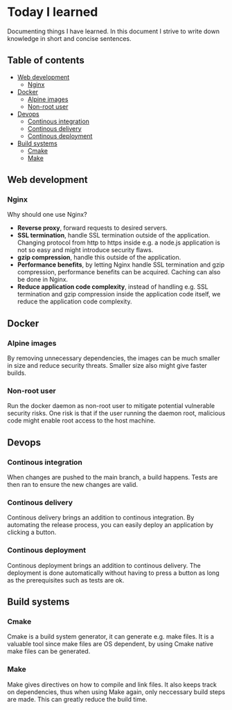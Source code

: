 # Today I learned
Documenting things I have learned. In this document I strive to write down knowledge in short and concise sentences.

## Table of contents
- [Web development](#web-development)
  * [Nginx](#nginx)
- [Docker](#docker)
  * [Alpine images](#alpine-images)
  * [Non-root user](#non-root-user)
- [Devops](#devops)
  * [Continous integration](#continous-integration)
  * [Continous delivery](#continous-delivery)
  * [Continous deployment](#continous-deployment)
- [Build systems](#build-systems)
  * [Cmake](#cmake)
  * [Make](#make)
## Web development

### Nginx
Why should one use Nginx?

* **Reverse proxy**, forward requests to desired servers.
* **SSL termination**, handle SSL termination outside of the application. Changing protocol from http to https inside e.g. a node.js application is not so easy and might introduce security flaws.
* **gzip compression**, handle this outside of the application.
* **Performance benefits**, by letting Nginx handle SSL termination and gzip compression, performance benefits can be acquired. Caching can also be done in Nginx.
* **Reduce application code complexity**, instead of handling e.g. SSL termination and gzip compression inside the application code itself, we reduce the application code complexity.

## Docker

### Alpine images
By removing unnecessary dependencies, the images can be much smaller in size and reduce security threats. Smaller size also might give faster builds. 

### Non-root user
Run the docker daemon as non-root user to mitigate potential vulnerable security risks. One risk is that if the user running the daemon root, malicious code might enable root access to the host machine.

## Devops

### Continous integration
When changes are pushed to the main branch, a build happens. Tests are then ran to ensure the new changes are valid.

### Continous delivery
Continous delivery brings an addition to continous integration. By automating the release process, you can easily deploy an application by clicking a button.

### Continous deployment
Continous deployment brings an addition to continous delivery. The deployment is done automatically without having to press a button as long as the prerequisites such as tests are ok.

## Build systems

### Cmake
Cmake is a build system generator, it can generate e.g. make files. It is a valuable tool since make files are OS dependent, by using Cmake native make files can be generated.

### Make
Make gives directives on how to compile and link files. It also keeps track on dependencies, thus when using Make again, only neccessary build steps are made. This can greatly reduce the build time.

